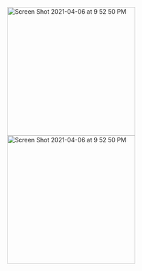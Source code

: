<img width="300" alt="Screen Shot 2021-04-06 at 9 52 50 PM" src="https://user-images.githubusercontent.com/56059162/117558520-33eb6500-b04c-11eb-8a52-8bdcb08bc0e7.jpeg">

<img width="300" alt="Screen Shot 2021-04-06 at 9 52 50 PM" src="https://user-images.githubusercontent.com/56059162/117558550-7319b600-b04c-11eb-92ae-24df820ce67f.jpeg">
